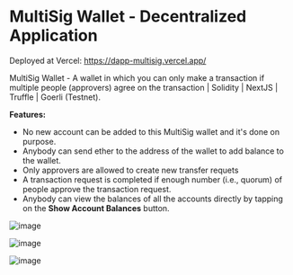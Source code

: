 # MultiSig Wallet - Decentralized Application

Deployed at Vercel: https://dapp-multisig.vercel.app/

MultiSig Wallet - A wallet in which you can only make a transaction if multiple people (approvers) agree on the transaction | Solidity | NextJS | Truffle | Goerli (Testnet).

**Features:**
- No new account can be added to this MultiSig wallet and it's done on purpose.
- Anybody can send ether to the address of the wallet to add balance to the wallet.
- Only approvers are allowed to create new transfer requets
- A transaction request is completed if enough number (i.e., quorum) of people approve the transaction request.
- Anybody can view the balances of all the accounts directly by tapping on the **Show Account Balances** button.

![image](https://user-images.githubusercontent.com/31458531/196962941-8ba68d70-9bea-4ce8-a3d0-cc1ffa9d8178.png)

![image](https://user-images.githubusercontent.com/31458531/196784342-7ce57090-92fd-43c8-b038-592aeaa170c0.png)

![image](https://user-images.githubusercontent.com/31458531/196786580-b3f6a2af-176c-4527-bfd4-3ad1f9bf3a08.png)
